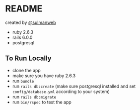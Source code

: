 # README

created by [@sulmanweb](https://www.sulmanweb.com)

- ruby 2.6.3
- rails 6.0.0
- postgresql

## To Run Locally

- clone the app
- make sure you have ruby 2.6.3
- run `bundle`
- run `rails db:create` (make sure postgresql installed and set `config/database.yml` according to your system)
- run `rails db:migrate`
- run `bin/rspec` to test the app
